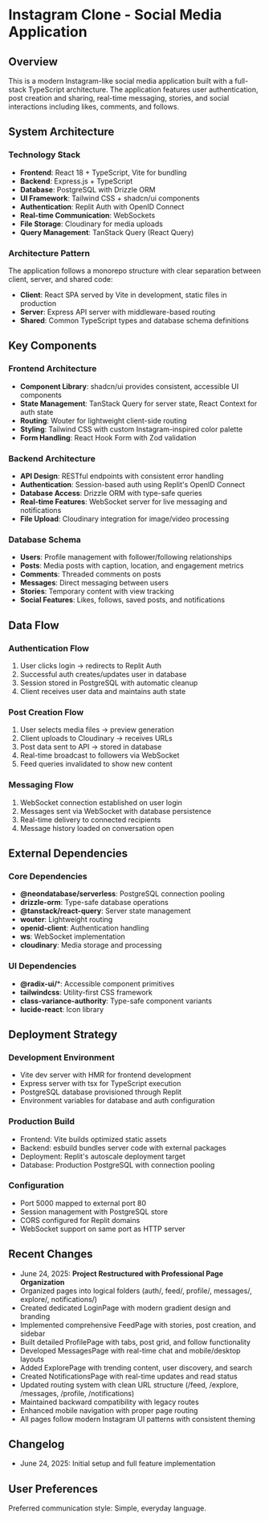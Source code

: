 # Instagram Clone - Social Media Application

## Overview
This is a modern Instagram-like social media application built with a full-stack TypeScript architecture. The application features user authentication, post creation and sharing, real-time messaging, stories, and social interactions including likes, comments, and follows.

## System Architecture

### Technology Stack
- **Frontend**: React 18 + TypeScript, Vite for bundling
- **Backend**: Express.js + TypeScript
- **Database**: PostgreSQL with Drizzle ORM
- **UI Framework**: Tailwind CSS + shadcn/ui components
- **Authentication**: Replit Auth with OpenID Connect
- **Real-time Communication**: WebSockets
- **File Storage**: Cloudinary for media uploads
- **Query Management**: TanStack Query (React Query)

### Architecture Pattern
The application follows a monorepo structure with clear separation between client, server, and shared code:
- **Client**: React SPA served by Vite in development, static files in production
- **Server**: Express API server with middleware-based routing
- **Shared**: Common TypeScript types and database schema definitions

## Key Components

### Frontend Architecture
- **Component Library**: shadcn/ui provides consistent, accessible UI components
- **State Management**: TanStack Query for server state, React Context for auth state
- **Routing**: Wouter for lightweight client-side routing
- **Styling**: Tailwind CSS with custom Instagram-inspired color palette
- **Form Handling**: React Hook Form with Zod validation

### Backend Architecture
- **API Design**: RESTful endpoints with consistent error handling
- **Authentication**: Session-based auth using Replit's OpenID Connect
- **Database Access**: Drizzle ORM with type-safe queries
- **Real-time Features**: WebSocket server for live messaging and notifications
- **File Upload**: Cloudinary integration for image/video processing

### Database Schema
- **Users**: Profile management with follower/following relationships
- **Posts**: Media posts with caption, location, and engagement metrics
- **Comments**: Threaded comments on posts
- **Messages**: Direct messaging between users
- **Stories**: Temporary content with view tracking
- **Social Features**: Likes, follows, saved posts, and notifications

## Data Flow

### Authentication Flow
1. User clicks login → redirects to Replit Auth
2. Successful auth creates/updates user in database
3. Session stored in PostgreSQL with automatic cleanup
4. Client receives user data and maintains auth state

### Post Creation Flow
1. User selects media files → preview generation
2. Client uploads to Cloudinary → receives URLs
3. Post data sent to API → stored in database
4. Real-time broadcast to followers via WebSocket
5. Feed queries invalidated to show new content

### Messaging Flow
1. WebSocket connection established on user login
2. Messages sent via WebSocket with database persistence
3. Real-time delivery to connected recipients
4. Message history loaded on conversation open

## External Dependencies

### Core Dependencies
- **@neondatabase/serverless**: PostgreSQL connection pooling
- **drizzle-orm**: Type-safe database operations
- **@tanstack/react-query**: Server state management
- **wouter**: Lightweight routing
- **openid-client**: Authentication handling
- **ws**: WebSocket implementation
- **cloudinary**: Media storage and processing

### UI Dependencies
- **@radix-ui/***: Accessible component primitives
- **tailwindcss**: Utility-first CSS framework
- **class-variance-authority**: Type-safe component variants
- **lucide-react**: Icon library

## Deployment Strategy

### Development Environment
- Vite dev server with HMR for frontend development
- Express server with tsx for TypeScript execution
- PostgreSQL database provisioned through Replit
- Environment variables for database and auth configuration

### Production Build
- Frontend: Vite builds optimized static assets
- Backend: esbuild bundles server code with external packages
- Deployment: Replit's autoscale deployment target
- Database: Production PostgreSQL with connection pooling

### Configuration
- Port 5000 mapped to external port 80
- Session management with PostgreSQL store
- CORS configured for Replit domains
- WebSocket support on same port as HTTP server

## Recent Changes
- June 24, 2025: **Project Restructured with Professional Page Organization**
- Organized pages into logical folders (auth/, feed/, profile/, messages/, explore/, notifications/)
- Created dedicated LoginPage with modern gradient design and branding
- Implemented comprehensive FeedPage with stories, post creation, and sidebar
- Built detailed ProfilePage with tabs, post grid, and follow functionality
- Developed MessagesPage with real-time chat and mobile/desktop layouts
- Added ExplorePage with trending content, user discovery, and search
- Created NotificationsPage with real-time updates and read status
- Updated routing system with clean URL structure (/feed, /explore, /messages, /profile, /notifications)
- Maintained backward compatibility with legacy routes
- Enhanced mobile navigation with proper page routing
- All pages follow modern Instagram UI patterns with consistent theming

## Changelog
- June 24, 2025: Initial setup and full feature implementation

## User Preferences
Preferred communication style: Simple, everyday language.